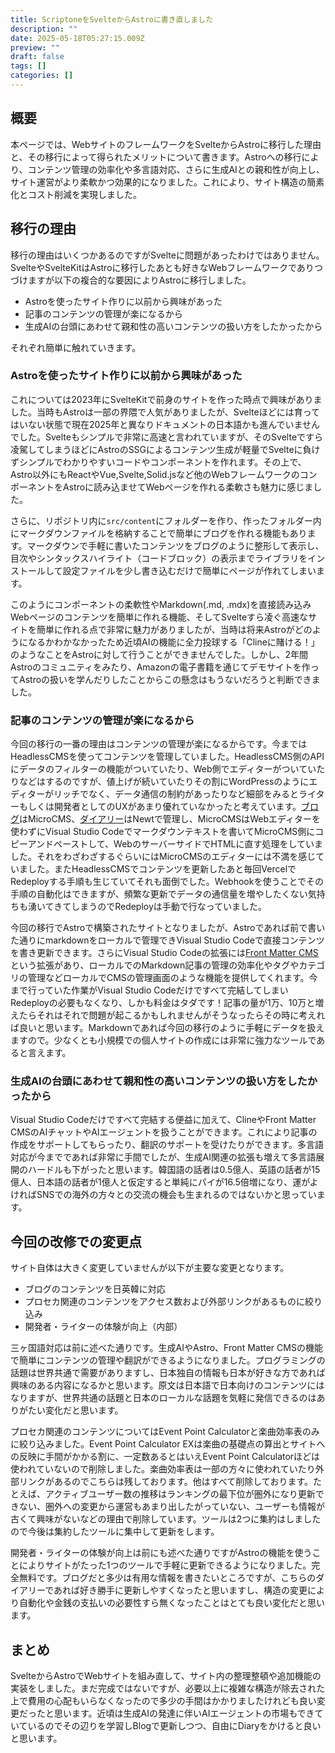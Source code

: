 ```yaml
---
title: ScriptoneをSvelteからAstroに書き直しました
description: ""
date: 2025-05-18T05:27:15.009Z
preview: ""
draft: false
tags: []
categories: []
---
```


## 概要

本ページでは、WebサイトのフレームワークをSvelteからAstroに移行した理由と、その移行によって得られたメリットについて書きます。Astroへの移行により、コンテンツ管理の効率化や多言語対応、さらに生成AIとの親和性が向上し、サイト運営がより柔軟かつ効果的になりました。これにより、サイト構造の簡素化とコスト削減を実現しました。

## 移行の理由

移行の理由はいくつかあるのですがSvelteに問題があったわけではありません。SvelteやSvelteKitはAstroに移行したあとも好きなWebフレームワークでありつづけますが以下の複合的な要因によりAstroに移行しました。

* Astroを使ったサイト作りに以前から興味があった
* 記事のコンテンツの管理が楽になるから
* 生成AIの台頭にあわせて親和性の高いコンテンツの扱い方をしたかったから

それぞれ簡単に触れていきます。

### Astroを使ったサイト作りに以前から興味があった

これについては2023年にSvelteKitで前身のサイトを作った時点で興味がありました。当時もAstroは一部の界隈で人気がありましたが、Svelteほどには育ってはいない状態で現在2025年と異なりドキュメントの日本語かも進んでいませんでした。Svelteもシンプルで非常に高速と言われていますが、そのSvelteですら凌駕してしまうほどにAstroのSSGによるコンテンツ生成が軽量でSvelteに負けずシンプルでわかりやすいコードやコンポーネントを作れます。その上で、Astro以外にもReactやVue,Svelte,Solid.jsなど他のWebフレームワークのコンポーネントをAstroに読み込ませてWebページを作れる柔軟さも魅力に感じました。

さらに、リポジトリ内に`src/content`にフォルダーを作り、作ったフォルダー内にマークダウンファイルを格納することで簡単にブログを作れる機能もあります。マークダウンで手軽に書いたコンテンツをブログのように整形して表示し、目次やシンタックスハイライト（コードブロック）の表示までライブラリをインストールして設定ファイルを少し書き込むだけで簡単にページが作れてしまいます。

このようにコンポーネントの柔軟性やMarkdown(.md, .mdx)を直接読み込みWebページのコンテンツを簡単に作れる機能、そしてSvelteすら凌ぐ高速なサイトを簡単に作れる点で非常に魅力がありましたが、当時は将来Astroがどのようになるかわかなかったため近頃AIの機能に全力投球する「Clineに賭ける！」のようなことをAstroに対して行うことができませんでした。しかし、2年間Astroのコミュニティをみたり、Amazonの電子書籍を通じてデモサイトを作ってAstroの扱いを学んだりしたことからこの懸念はもうないだろうと判断できました。

### 記事のコンテンツの管理が楽になるから

今回の移行の一番の理由はコンテンツの管理が楽になるからです。今まではHeadlessCMSを使ってコンテンツを管理していました。HeadlessCMS側のAPIにデータのフィルターの機能がついていたり、Web側でエディターがついていたりなどはするのですが、値上げが続いていたりその割にWordPressのようにエディターがリッチでなく、データ通信の制約があったりなど細部をみるとライターもしくは開発者としてのUXがあまり優れていなかったと考えています。[ブログ](/blog/ja)はMicroCMS、[ダイアリー](/diary)はNewtで管理し、MicroCMSはWebエディターを使わずにVisual Studio Codeでマークダウンテキストを書いてMicroCMS側にコピーアンドペーストして、WebのサーバーサイドでHTMLに直す処理をしていました。それをわざわざするぐらいにはMicroCMSのエディターには不満を感じていました。またHeadlessCMSでコンテンツを更新したあと毎回VercelでRedeployする手順も生じていてそれも面倒でした。Webhookを使うことでその手順の自動化はできますが、頻繁な更新でデータの通信量を増やしたくない気持ちも湧いてきてしまうのでRedeployは手動で行なっていました。

今回の移行でAstroで構築されたサイトとなりましたが、Astroであれば前で書いた通りにmarkdownをローカルで管理できVisual Studio Codeで直接コンテンツを書き更新できます。さらにVisual Studio Codeの拡張には[Front Matter CMS](https://frontmatter.codes)という拡張があり、ローカルでのMarkdown記事の管理の効率化やタグやカテゴリの管理などローカルでCMSの管理画面のような機能を提供してくれます。今まで行っていた作業がVisual Studio Codeだけですべて完結してしまいRedeployの必要もなくなり、しかも料金はタダです！記事の量が1万、10万と増えたらそれはそれで問題が起こるかもしれませんがそうなったらその時に考えれば良いと思います。Markdownであれば今回の移行のように手軽にデータを扱えますので。少なくとも小規模での個人サイトの作成には非常に強力なツールであると言えます。

### 生成AIの台頭にあわせて親和性の高いコンテンツの扱い方をしたかったから

Visual Studio Codeだけですべて完結する便益に加えて、ClineやFront Matter CMSのAIチャットやAIエージェントを扱うことができます。これにより記事の作成をサポートしてもらったり、翻訳のサポートを受けたりができます。多言語対応が今までであれば非常に手間でしたが、生成AI関連の拡張も増えて多言語展開のハードルも下がったと思います。韓国語の話者は0.5億人、英語の話者が15億人、日本語の話者が1億人と仮定すると単純にパイが16.5倍増になり、運がよければSNSでの海外の方々との交流の機会も生まれるのではないかと思っています。

## 今回の改修での変更点

サイト自体は大きく変更していませんが以下が主要な変更となります。

* ブログのコンテンツを日英韓に対応
* プロセカ関連のコンテンツをアクセス数および外部リンクがあるものに絞り込み
* 開発者・ライターの体験が向上（内部）

三ヶ国語対応は前に述べた通りです。生成AIやAstro、Front Matter CMSの機能で簡単にコンテンツの管理や翻訳ができるようになりました。プログラミングの話題は世界共通で需要がありますし、日本独自の情報も日本が好きな方であれば興味のある内容になるかと思います。原文は日本語で日本向けのコンテンツにはなりますが、世界共通の話題と日本のローカルな話題を気軽に発信できるのはありがたい変化だと思います。

プロセカ関連のコンテンツについてはEvent Point Calculatorと楽曲効率表のみに絞り込みました。Event Point Calculator EXは楽曲の基礎点の算出とサイトへの反映に手間がかかる割に、一定数あるとはいえEvent Point Calculatorほどは使われていないので削除しました。楽曲効率表は一部の方々に使われていたり外部リンクがあるのでこちらは残しております。他はすべて削除しております。たとえば、アクティブユーザー数の推移はランキングの最下位が圏外になり更新できない、圏外への変更から運営もあまり出したがっていない、ユーザーも情報が古くて興味がないなどの理由で削除しています。ツールは2つに集約はしましたので今後は集約したツールに集中して更新をします。

開発者・ライターの体験が向上は前にも述べた通りですがAstroの機能を使うことによりサイトがたった1つのツールで手軽に更新できるようになりました。完全無料です。ブログだと多少は有用な情報を書きたいところですが、こちらのダイアリーであれば好き勝手に更新しやすくなったと思いますし、構造の変更により自動化や金銭の支払いの必要性すら無くなったことはとても良い変化だと思います。

## まとめ

SvelteからAstroでWebサイトを組み直して、サイト内の整理整頓や追加機能の実装をしました。まだ完成ではないですが、必要以上に複雑な構造が除去された上で費用の心配もいらなくなったので多少の手間はかかりましたけれども良い変更だったと思います。近頃は生成AIの発達に伴いAIエージェントの市場もできていているのでその辺りを学習しBlogで更新しつつ、自由にDiaryをかけると良いと思います。
